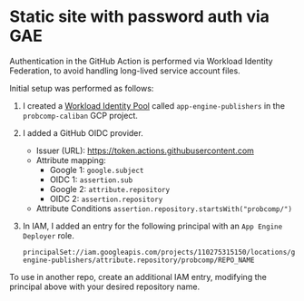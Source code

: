 # Static site with password auth via GAE

Authentication in the GitHub Action is performed via Workload Identity Federation, to avoid handling long-lived service account files.

Initial setup was performed as follows:

1. I created a [Workload Identity Pool](https://cloud.google.com/iam/docs/manage-workload-identity-pools-providers) called `app-engine-publishers` in the `probcomp-caliban` GCP project.
2. I added a GitHub OIDC provider.
    - Issuer (URL): https://token.actions.githubusercontent.com
    - Attribute mapping:
        - Google 1: `google.subject`
        - OIDC 1: `assertion.sub`
        - Google 2: `attribute.repository`
        - OIDC 2: `assertion.repository`
    - Attribute Conditions
        `assertion.repository.startsWith("probcomp/")`    
        
3. In IAM, I added an entry for the following principal with an `App Engine Deployer` role.
    ```
    principalSet://iam.googleapis.com/projects/110275315150/locations/global/workloadIdentityPools/app-engine-publishers/attribute.repository/probcomp/REPO_NAME
    ```
To use in another repo, create an additional IAM entry, modifying the principal above with your desired repository name.


